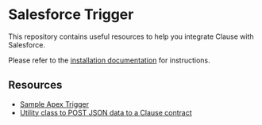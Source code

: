 # Salesforce Trigger
This repository contains useful resources to help you integrate Clause with Salesforce. 

Please refer to the [installation documentation](https://docs.clause.io/en/articles/132-salesforce-trigger-installation) for instructions.

## Resources

- [Sample Apex Trigger](ClauseTrigger.apxt)
- [Utility class to POST JSON data to a Clause contract](Clause.apxc)
